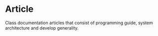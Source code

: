 # Article

Class documentation articles that consist of programming guide, system architecture and develop generality.